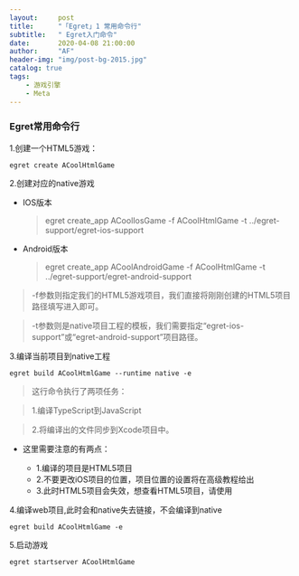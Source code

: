 ```yaml
---
layout:     post
title:      "「Egret」1 常用命令行"
subtitle:   " Egret入门命令"
date:       2020-04-08 21:00:00
author:     "AF"
header-img: "img/post-bg-2015.jpg"
catalog: true
tags:
    - 游戏引擎
    - Meta
---
```


### Egret常用命令行

1.创建一个HTML5游戏：

    egret create ACoolHtmlGame

2.创建对应的native游戏
- IOS版本

    >egret create_app ACoolIosGame -f ACoolHtmlGame -t ../egret-support/egret-ios-support
    
- Android版本

    >egret create_app ACoolAndroidGame -f ACoolHtmlGame -t ../egret-support/egret-android-support
    
>-f参数则指定我们的HTML5游戏项目，我们直接将刚刚创建的HTML5项目路径填写进入即可。

>-t参数则是native项目工程的模板，我们需要指定“egret-ios-support”或“egret-android-support”项目路径。

3.编译当前项目到native工程

    egret build ACoolHtmlGame --runtime native -e

>这行命令执行了两项任务：

>1.编译TypeScript到JavaScript

>2.将编译出的文件同步到Xcode项目中。
- 这里需要注意的有两点：

    - 1.编译的项目是HTML5项目
    - 2.不要更改iOS项目的位置，项目位置的设置将在高级教程给出
    - 3.此时HTML5项目会失效，想查看HTML5项目，请使用

4.编译web项目,此时会和native失去链接，不会编译到native

    egret build ACoolHtmlGame -e

5.启动游戏

    egret startserver ACoolHtmlGame 


